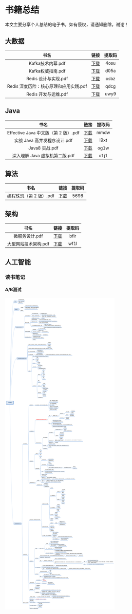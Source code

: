 # 书籍总结
本文主要分享个人总结的电子书，如有侵权，请通知删除，谢谢！

## 大数据
|   书名  |   链接  |   提取码    | 
| :----: | :----: |   :----:   | 
| Kafka技术内幕.pdf | [下载](https://pan.baidu.com/s/1ue-o_Q4mnVK8aXYc044Vyw) | 4osu |
| Kafka权威指南.pdf | [下载](https://pan.baidu.com/s/1gdLZ28_BfH-cg8HFRupbmA) | d05a |
| Redis 设计与实现.pdf | [下载](https://pan.baidu.com/s/1ySc4g8CCBcm8ec6EqLnaEQ) | osbz |
| Redis 深度历险：核心原理和应用实践.pdf | [下载](https://pan.baidu.com/s/1hC_JUeBhCXFjYPNZ8b3xuw) | qdcg |
| Redis 开发与运维.pdf | [下载](https://pan.baidu.com/s/1u1GwsqPerdf7N9y0j3yKOg) | uwy9 |

## Java 
|   书名  |   链接  |   提取码    | 
| :----: | :----: |   :----:   | 
| Effective Java 中文版（第 2 版）.pdf | [下载](https://pan.baidu.com/s/150ztSubX3-NhgMHMPiRFYQ) | mmdw |
| 实战 Java 高并发程序设计.pdf | [下载](https://pan.baidu.com/s/1QUse0rmMBIvxFgeiJZ7TxQ) | l9xt |
| Java8 实战.pdf | [下载](https://pan.baidu.com/s/1y5m1hgn9cJT7pyE5qI9UuQ) | og1w |
| 深入理解 Java 虚拟机第二版.pdf | [下载](https://pan.baidu.com/s/1mFE-B03b5Dwuz3_CJgHA7g) | c1j1 |

## 算法
|   书名  |   链接  |   提取码    | 
| :----: | :----: |   :----:   | 
| 编程珠玑（第 2 版）.pdf | [下载](https://pan.baidu.com/s/174v9WNIHBFpAxmy9uCYX-g) | 5698 |

## 架构
|   书名  |   链接  |   提取码    | 
| :----: | :----: |   :----:   | 
| 微服务设计.pdf | [下载](https://pan.baidu.com/s/1uaCQhagPU1ElrC2zuBePdA) | bfir |
| 大型网站技术架构.pdf | [下载](https://pan.baidu.com/s/1F_CpOz-0sspDjGktG1z3Yw) | wf1l |

## 人工智能
### 读书笔记
#### A/B测试
![A/B测试](https://github.com/joyang1/JavaInterview/blob/master/img/AB%E6%B5%8B%E8%AF%95.png)